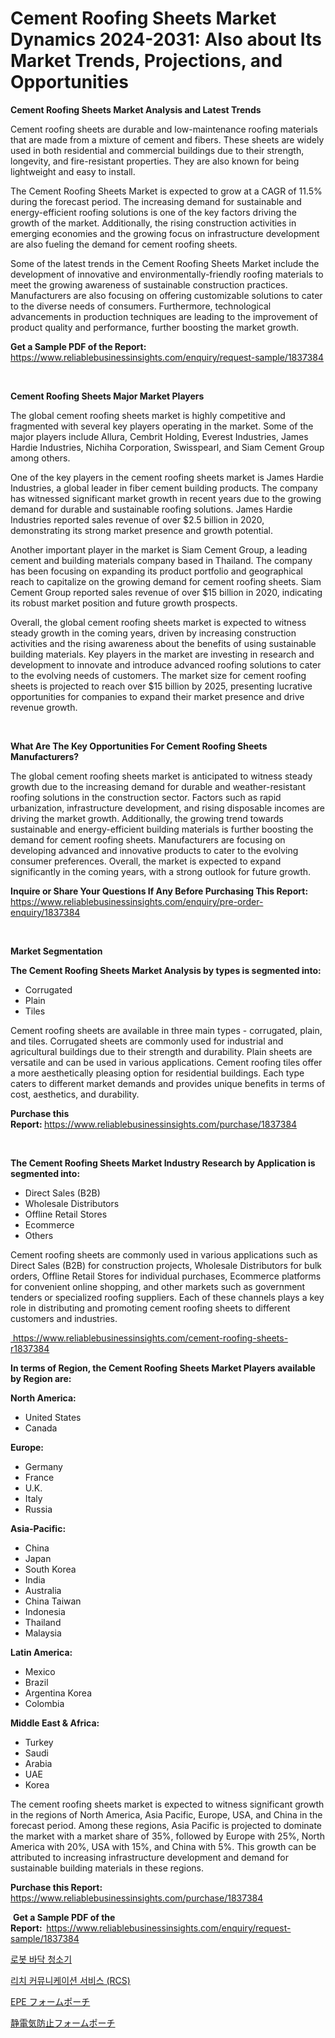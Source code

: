 <p><h1>Cement Roofing Sheets Market Dynamics 2024-2031: Also about Its Market Trends, Projections, and Opportunities</h1></p><p><strong>Cement Roofing Sheets Market Analysis and Latest Trends</strong></p>
<p><p>Cement roofing sheets are durable and low-maintenance roofing materials that are made from a mixture of cement and fibers. These sheets are widely used in both residential and commercial buildings due to their strength, longevity, and fire-resistant properties. They are also known for being lightweight and easy to install.</p><p>The Cement Roofing Sheets Market is expected to grow at a CAGR of 11.5% during the forecast period. The increasing demand for sustainable and energy-efficient roofing solutions is one of the key factors driving the growth of the market. Additionally, the rising construction activities in emerging economies and the growing focus on infrastructure development are also fueling the demand for cement roofing sheets.</p><p>Some of the latest trends in the Cement Roofing Sheets Market include the development of innovative and environmentally-friendly roofing materials to meet the growing awareness of sustainable construction practices. Manufacturers are also focusing on offering customizable solutions to cater to the diverse needs of consumers. Furthermore, technological advancements in production techniques are leading to the improvement of product quality and performance, further boosting the market growth.</p></p>
<p><strong>Get a Sample PDF of the Report:&nbsp;</strong> <a href="https://www.reliablebusinessinsights.com/enquiry/request-sample/1837384">https://www.reliablebusinessinsights.com/enquiry/request-sample/1837384</a></p>
<p>&nbsp;</p>
<p><strong>Cement Roofing Sheets Major Market Players</strong></p>
<p><p>The global cement roofing sheets market is highly competitive and fragmented with several key players operating in the market. Some of the major players include Allura, Cembrit Holding, Everest Industries, James Hardie Industries, Nichiha Corporation, Swisspearl, and Siam Cement Group among others.</p><p>One of the key players in the cement roofing sheets market is James Hardie Industries, a global leader in fiber cement building products. The company has witnessed significant market growth in recent years due to the growing demand for durable and sustainable roofing solutions. James Hardie Industries reported sales revenue of over $2.5 billion in 2020, demonstrating its strong market presence and growth potential.</p><p>Another important player in the market is Siam Cement Group, a leading cement and building materials company based in Thailand. The company has been focusing on expanding its product portfolio and geographical reach to capitalize on the growing demand for cement roofing sheets. Siam Cement Group reported sales revenue of over $15 billion in 2020, indicating its robust market position and future growth prospects.</p><p>Overall, the global cement roofing sheets market is expected to witness steady growth in the coming years, driven by increasing construction activities and the rising awareness about the benefits of using sustainable building materials. Key players in the market are investing in research and development to innovate and introduce advanced roofing solutions to cater to the evolving needs of customers. The market size for cement roofing sheets is projected to reach over $15 billion by 2025, presenting lucrative opportunities for companies to expand their market presence and drive revenue growth.</p></p>
<p>&nbsp;</p>
<p><strong>What Are The Key Opportunities For Cement Roofing Sheets Manufacturers?</strong></p>
<p><p>The global cement roofing sheets market is anticipated to witness steady growth due to the increasing demand for durable and weather-resistant roofing solutions in the construction sector. Factors such as rapid urbanization, infrastructure development, and rising disposable incomes are driving the market growth. Additionally, the growing trend towards sustainable and energy-efficient building materials is further boosting the demand for cement roofing sheets. Manufacturers are focusing on developing advanced and innovative products to cater to the evolving consumer preferences. Overall, the market is expected to expand significantly in the coming years, with a strong outlook for future growth.</p></p>
<p><strong>Inquire or Share Your Questions If Any Before Purchasing This Report:</strong> <a href="https://www.reliablebusinessinsights.com/enquiry/pre-order-enquiry/1837384">https://www.reliablebusinessinsights.com/enquiry/pre-order-enquiry/1837384</a></p>
<p>&nbsp;</p>
<p><strong>Market Segmentation</strong></p>
<p><strong>The Cement Roofing Sheets Market Analysis by types is segmented into:</strong></p>
<p><ul><li>Corrugated</li><li>Plain</li><li>Tiles</li></ul></p>
<p><p>Cement roofing sheets are available in three main types - corrugated, plain, and tiles. Corrugated sheets are commonly used for industrial and agricultural buildings due to their strength and durability. Plain sheets are versatile and can be used in various applications. Cement roofing tiles offer a more aesthetically pleasing option for residential buildings. Each type caters to different market demands and provides unique benefits in terms of cost, aesthetics, and durability.</p></p>
<p><strong>Purchase this Report:&nbsp;</strong><a href="https://www.reliablebusinessinsights.com/purchase/1837384">https://www.reliablebusinessinsights.com/purchase/1837384</a></p>
<p>&nbsp;</p>
<p><strong>The Cement Roofing Sheets Market Industry Research by Application is segmented into:</strong></p>
<p><ul><li>Direct Sales (B2B)</li><li>Wholesale Distributors</li><li>Offline Retail Stores</li><li>Ecommerce</li><li>Others</li></ul></p>
<p><p>Cement roofing sheets are commonly used in various applications such as Direct Sales (B2B) for construction projects, Wholesale Distributors for bulk orders, Offline Retail Stores for individual purchases, Ecommerce platforms for convenient online shopping, and other markets such as government tenders or specialized roofing suppliers. Each of these channels plays a key role in distributing and promoting cement roofing sheets to different customers and industries.</p></p>
<p><a href="https://www.reliablebusinessinsights.com/cement-roofing-sheets-r1837384">&nbsp;https://www.reliablebusinessinsights.com/cement-roofing-sheets-r1837384</a></p>
<p><strong>In terms of Region, the Cement Roofing Sheets Market Players available by Region are:</strong></p>
<p>
    <p> <strong> North America: </strong>
        <ul>
            <li>United States</li>
            <li>Canada</li>
        </ul>
        </p> 
    <p> <strong> Europe: </strong>
        <ul>
            <li>Germany</li>
            <li>France</li>
            <li>U.K.</li>
            <li>Italy</li>
            <li>Russia</li>
        </ul>
        </p> 
    <p> <strong> Asia-Pacific: </strong>
        <ul>
            <li>China</li>
            <li>Japan</li>
            <li>South Korea</li>
            <li>India</li>
            <li>Australia</li>
            <li>China Taiwan</li>
            <li>Indonesia</li>
            <li>Thailand</li>
            <li>Malaysia</li>
        </ul>
        </p> 
    <p> <strong> Latin America: </strong>
        <ul>
            <li>Mexico</li>
            <li>Brazil</li>
            <li>Argentina Korea</li>
            <li>Colombia</li>
        </ul>
        </p> 
    <p> <strong> Middle East & Africa: </strong>
        <ul>
            <li>Turkey</li>
            <li>Saudi</li>
            <li>Arabia</li>
            <li>UAE</li>
            <li>Korea</li>
        </ul>
    </p>
    </p>
<p><p>The cement roofing sheets market is expected to witness significant growth in the regions of North America, Asia Pacific, Europe, USA, and China in the forecast period. Among these regions, Asia Pacific is projected to dominate the market with a market share of 35%, followed by Europe with 25%, North America with 20%, USA with 15%, and China with 5%. This growth can be attributed to increasing infrastructure development and demand for sustainable building materials in these regions.</p></p>
<p><strong>Purchase this Report: </strong><a href="https://www.reliablebusinessinsights.com/purchase/1837384">https://www.reliablebusinessinsights.com/purchase/1837384</a></p>
<p>&nbsp;<strong>Get a Sample PDF of the Report:&nbsp;&nbsp;</strong><a href="https://www.reliablebusinessinsights.com/enquiry/request-sample/1837384">https://www.reliablebusinessinsights.com/enquiry/request-sample/1837384</a></p>
<p><strong></strong></p>
<p><p><a href="https://medium.com/@rogerking2023/%EB%A1%9C%EB%B4%87-%EB%B0%94%EB%8B%A5-%EC%B2%AD%EC%86%8C%EA%B8%B0-%EC%8B%9C%EC%9E%A5-%EC%A0%90%EC%9C%A0%EC%9C%A8-%EB%B0%8F-%EC%8B%A0%EA%B7%9C-%ED%8A%B8%EB%A0%8C%EB%93%9C-%EB%B6%84%EC%84%9D-%EC%9C%A0%ED%98%95-%EC%9D%91%EC%9A%A9-%ED%94%84%EB%A1%9C%EA%B7%B8%EB%9E%A8-%EC%B5%9C%EC%A2%85-%EC%82%AC%EC%9A%A9-%EB%B0%8F-2024%EB%85%84%EB%B6%80%ED%84%B0-2031%EB%85%84%EA%B9%8C%EC%A7%80%EC%9D%98-%EC%98%88%EC%B8%A1%EC%97%90-%EB%94%B0%EB%9D%BC-227ccb27961f">로봇 바닥 청소기</a></p><p><a href="https://medium.com/@rogerking2023/%EB%A6%AC%EC%B9%98-%EC%BB%A4%EB%AE%A4%EB%8B%88%EC%BC%80%EC%9D%B4%EC%85%98-%EC%84%9C%EB%B9%84%EC%8A%A4-rcs-%EC%8B%9C%EC%9E%A5-%EA%B7%9C%EB%AA%A8%EB%8A%94-%EC%97%B0%ED%8F%89%EA%B7%A0-%EC%84%B1%EC%9E%A5%EB%A5%A0%EC%9D%B4-%EB%A1%9C-%EC%A6%9D%EA%B0%80%ED%95%98%EA%B3%A0-%EC%9E%88%EC%8A%B5%EB%8B%88%EB%8B%A4-%EB%B3%B8-%EB%B3%B4%EA%B3%A0%EC%84%9C%EB%8A%94-%EC%8B%9C%EC%9E%A5-%EC%84%B8%EB%B6%84%ED%99%94-%EC%84%B1%EC%9E%A5-%EB%B0%8F-2024%EB%85%84%EB%B6%80%ED%84%B0-2031%EB%85%84%EA%B9%8C%EC%A7%80%EC%9D%98-%EC%98%88%EC%B8%A1-%EB%B6%84%EC%84%9D%EC%9D%84-%EB%8B%A4%EB%A3%B9%EB%8B%88%EB%8B%A4-869d01c6579a">리치 커뮤니케이션 서비스 (RCS)</a></p><p><a href="https://medium.com/@oswaldoavarro768546/epe%E3%83%95%E3%82%A9%E3%83%BC%E3%83%A0%E3%83%9D%E3%83%BC%E3%83%81%E3%81%AE%E5%B8%82%E5%A0%B4%E8%AA%BF%E6%9F%BB%E3%83%AC%E3%83%9D%E3%83%BC%E3%83%88%E3%81%AB%E3%81%AF-%E5%B8%82%E5%A0%B4%E8%A6%8F%E6%A8%A1-%E3%82%B7%E3%82%A7%E3%82%A2-%E6%88%90%E9%95%B7%E7%8E%87%E3%81%AB%E9%96%A2%E3%81%99%E3%82%8B%E5%88%86%E6%9E%90%E3%81%8C%E5%90%AB%E3%81%BE%E3%82%8C%E3%81%A6%E3%81%8A%E3%82%8A-2024%E5%B9%B4%E3%81%8B%E3%82%892031%E5%B9%B4%E3%81%BE%E3%81%A7%E3%81%AE-%E3%81%AEcagr%E4%BA%88%E6%B8%AC%E3%81%8C%E5%90%AB%E3%81%BE%E3%82%8C%E3%81%A6%E3%81%84%E3%81%BE%E3%81%99-13b101e90dbe">EPE フォームポーチ</a></p><p><a href="https://medium.com/@oswaldoavarro768546/%E3%82%B0%E3%83%AD%E3%83%BC%E3%83%90%E3%83%AB%E3%81%AA%E6%8A%97%E9%9D%99%E9%9B%BB%E3%83%95%E3%82%A9%E3%83%BC%E3%83%A0%E3%83%9D%E3%83%BC%E3%83%81%E5%B8%82%E5%A0%B4%E3%81%AE%E8%A6%8F%E6%A8%A1%E3%81%AF-%E5%B9%B4%E9%96%93%E6%88%90%E9%95%B7%E7%8E%876-%E3%81%AB%E9%81%94%E3%81%99%E3%82%8B%E3%81%A8%E4%BA%88%E6%83%B3%E3%81%95%E3%82%8C%E3%81%A6%E3%81%8A%E3%82%8A-%E3%81%93%E3%81%AE%E3%83%AC%E3%83%9D%E3%83%BC%E3%83%88%E3%81%AF2024%E5%B9%B4%E3%81%8B%E3%82%892031%E5%B9%B4%E3%81%BE%E3%81%A7%E3%81%AE%E5%B8%82%E5%A0%B4%E6%88%90%E9%95%B7-%E3%83%88%E3%83%AC%E3%83%B3%E3%83%89-%E6%A9%9F%E4%BC%9A-%E4%BA%88%E6%B8%AC%E3%82%92%E3%82%AB%E3%83%90%E3%83%BC%E3%81%97%E3%81%A6%E3%81%84%E3%81%BE%E3%81%99-5a12f1a690f6">静電気防止フォームポーチ</a></p></p>